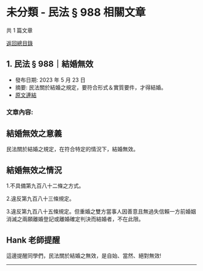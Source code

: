 # 未分類 - 民法 § 988 相關文章

共 1 篇文章

[返回總目錄](00_總目錄.md)

## 1. 民法 § 988｜結婚無效

- 發布日期: 2023 年 5 月 23 日
- 摘要: 民法關於結婚之規定，要符合形式＆實質要件，才得結婚。
- [原文連結](https://www.jasper-realestate.com/%e6%b0%91%e6%b3%95_988_%e7%b5%90%e5%a9%9a%e7%84%a1%e6%95%88/)

### 文章內容:

## 結婚無效之意義

民法關於結婚之規定，在符合特定的情況下，結婚無效。

## 結婚無效之情況

1.不具備第九百八十二條之方式。

2.違反第九百八十三條規定。

3.違反第九百八十五條規定。但重婚之雙方當事人因善意且無過失信賴一方前婚姻消滅之兩願離婚登記或離婚確定判決而結婚者，不在此限。

## Hank 老師提醒

這邊提醒同學們，民法關於結婚之無效，是自始、當然、絕對無效!

---

